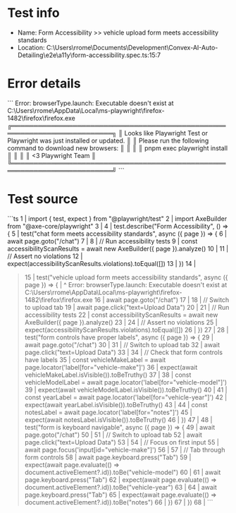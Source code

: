 # Test info

- Name: Form Accessibility >> vehicle upload form meets accessibility standards
- Location: C:\Users\rrome\Documents\Development\Convex-AI-Auto-Detailing\e2e\a11y\form-accessibility.spec.ts:15:7

# Error details

\`\`\`
Error: browserType.launch: Executable doesn't exist at C:\Users\rrome\AppData\Local\ms-playwright\firefox-1482\firefox\firefox.exe
╔═════════════════════════════════════════════════════════════════════════╗
║ Looks like Playwright Test or Playwright was just installed or updated. ║
║ Please run the following command to download new browsers:              ║
║                                                                         ║
║     pnpm exec playwright install                                        ║
║                                                                         ║
║ <3 Playwright Team                                                      ║
╚═════════════════════════════════════════════════════════════════════════╝
\`\`\`

# Test source

\`\`\`ts
   1 | import { test, expect } from "@playwright/test"
   2 | import AxeBuilder from "@axe-core/playwright"
   3 |
   4 | test.describe("Form Accessibility", () => {
   5 |   test("chat form meets accessibility standards", async ({ page }) => {
   6 |     await page.goto("/chat")
   7 |
   8 |     // Run accessibility tests
   9 |     const accessibilityScanResults = await new AxeBuilder({ page }).analyze()
  10 |
  11 |     // Assert no violations
  12 |     expect(accessibilityScanResults.violations).toEqual([])
  13 |   })
  14 |
> 15 |   test("vehicle upload form meets accessibility standards", async ({ page }) => {
     |       ^ Error: browserType.launch: Executable doesn't exist at C:\Users\rrome\AppData\Local\ms-playwright\firefox-1482\firefox\firefox.exe
  16 |     await page.goto("/chat")
  17 |
  18 |     // Switch to upload tab
  19 |     await page.click("text=Upload Data")
  20 |
  21 |     // Run accessibility tests
  22 |     const accessibilityScanResults = await new AxeBuilder({ page }).analyze()
  23 |
  24 |     // Assert no violations
  25 |     expect(accessibilityScanResults.violations).toEqual([])
  26 |   })
  27 |
  28 |   test("form controls have proper labels", async ({ page }) => {
  29 |     await page.goto("/chat")
  30 |
  31 |     // Switch to upload tab
  32 |     await page.click("text=Upload Data")
  33 |
  34 |     // Check that form controls have labels
  35 |     const vehicleMakeLabel = await page.locator('label[for="vehicle-make"]')
  36 |     expect(await vehicleMakeLabel.isVisible()).toBeTruthy()
  37 |
  38 |     const vehicleModelLabel = await page.locator('label[for="vehicle-model"]')
  39 |     expect(await vehicleModelLabel.isVisible()).toBeTruthy()
  40 |
  41 |     const yearLabel = await page.locator('label[for="vehicle-year"]')
  42 |     expect(await yearLabel.isVisible()).toBeTruthy()
  43 |
  44 |     const notesLabel = await page.locator('label[for="notes"]')
  45 |     expect(await notesLabel.isVisible()).toBeTruthy()
  46 |   })
  47 |
  48 |   test("form is keyboard navigable", async ({ page }) => {
  49 |     await page.goto("/chat")
  50 |
  51 |     // Switch to upload tab
  52 |     await page.click("text=Upload Data")
  53 |
  54 |     // Focus on first input
  55 |     await page.focus('input[id="vehicle-make"]')
  56 |
  57 |     // Tab through form controls
  58 |     await page.keyboard.press("Tab")
  59 |     expect(await page.evaluate(() => document.activeElement?.id)).toBe("vehicle-model")
  60 |
  61 |     await page.keyboard.press("Tab")
  62 |     expect(await page.evaluate(() => document.activeElement?.id)).toBe("vehicle-year")
  63 |
  64 |     await page.keyboard.press("Tab")
  65 |     expect(await page.evaluate(() => document.activeElement?.id)).toBe("notes")
  66 |   })
  67 | })
  68 |
\`\`\`
